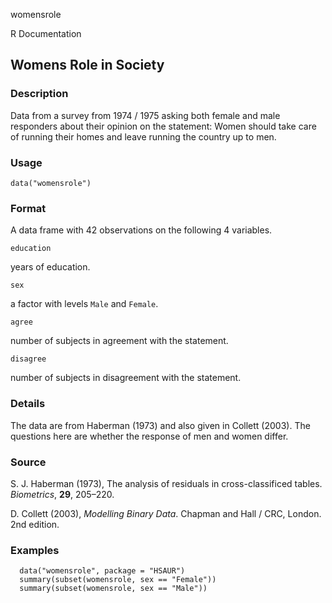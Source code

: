 womensrole

R Documentation

##  Womens Role in Society

### Description

Data from a survey from 1974 / 1975 asking both female and male responders
about their opinion on the statement: Women should take care of running their
homes and leave running the country up to men.

### Usage

    data("womensrole")

### Format

A data frame with 42 observations on the following 4 variables.

`education`

years of education.

`sex`

a factor with levels `Male` and `Female`.

`agree`

number of subjects in agreement with the statement.

`disagree`

number of subjects in disagreement with the statement.

### Details

The data are from Haberman (1973) and also given in Collett (2003). The
questions here are whether the response of men and women differ.

### Source

S. J. Haberman (1973), The analysis of residuals in cross-classificed tables.
_Biometrics_, **29**, 205–220.

D. Collett (2003), _Modelling Binary Data_. Chapman and Hall / CRC, London.
2nd edition.

### Examples

    
    
      data("womensrole", package = "HSAUR")
      summary(subset(womensrole, sex == "Female"))
      summary(subset(womensrole, sex == "Male"))
    

